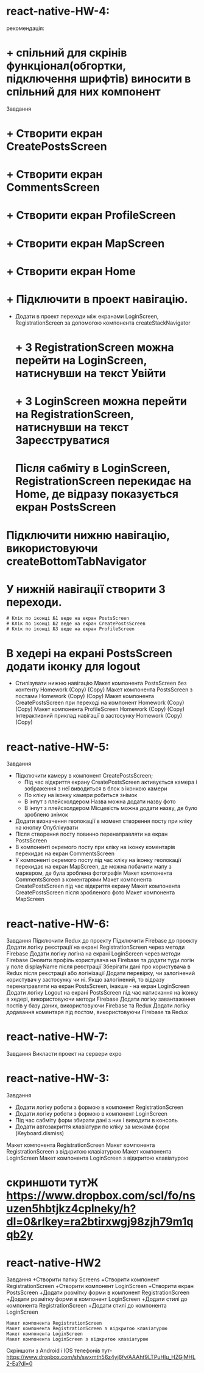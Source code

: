 # react-native-HW-4:
рекомендація:
#   + спільний для скрінів функціонал(обгортки, підключення шрифтів) виносити в спільний для них компонент
Завдання​
#   + Створити екран CreatePostsScreen
#   + Створити екран CommentsScreen
#   + Створити екран ProfileScreen
#   + Створити екран MapScreen
#   + Створити екран Home
#   + Підключити в проект навігацію.
- Додати в проект переходи між екранами LoginScreen, RegistrationScreen за допомогою компонента createStackNavigator
    #   + З RegistrationScreen можна перейти на LoginScreen, натиснувши на текст Увійти
    #   + З LoginScreen можна перейти на RegistrationScreen, натиснувши на текст Зареєструватися
    # Після сабміту в LoginScreen, RegistrationScreen перекидає на Home, де відразу показується екран PostsScreen
# Підключити нижню навігацію, використовуючи createBottomTabNavigator
# У нижній навігації створити 3 переходи.
    # Клік по іконці №1 веде на екран PostsScreen
    # Клік по іконці №2 веде на екран CreatePostsScreen
    # Клік по іконці №3 веде на екран ProfileScreen
# В хедері на екрані PostsScreen додати іконку для logout
- Стилізувати нижню навігацію
        Макет компонента PostsScreen без контенту Homework (Copy) (Copy)
        Макет компонента PostsScreen з постами Homework (Copy) (Copy)
        Макет компонента CreatePostsScreen при переході на компонент Homework (Copy) (Copy)
        Макет компонента ProfileScreen Homework (Copy) (Copy)
        Інтерактивний приклад навігації в застосунку Homework (Copy) (Copy)

# react-native-HW-5:
Завдання​
- Підключити камеру в компонент CreatePostsScreen;
    - Під час відкриття екрану CreatePostsScreen активується камера і зображення з неї виводиться в блок з іконкою камери
    - По кліку на іконку камери робиться знімок
    - В інпут з плейсхолдером Назва можна додати назву фото
    - В інпут з плейсхолдером Місцевість можна додати назву, де було зроблено знімок
- Додати визначення геолокації в момент створення посту при кліку на кнопку Опублікувати
- Після створення посту повинно перенаправляти на екран PostsScreen
- В компоненті окремого посту при кліку на іконку коментарів перекидає на екран CommentsScreen
- У компоненті окремого посту під час кліку на іконку геолокації перекидає на екран MapScreen, де можна побачити мапу з маркером, де була зроблена фотографія
Макет компонента CommentsScreen з коментарями Макет компонента CreatePostsScreen під час відкриття екрану Макет компонента CreatePostsScreen після зробленого фото Макет компонента MapScreen

# react-native-HW-6:
Завдання​
Підключити Redux до проекту
Підключити Firebase до проекту
Додати логіку реєстрації на екрані RegistrationScreen через методи Firebase
Додати логіку логіна на екрані LoginScreen через методи Firebase
Оновити профіль користувача на Firebase та додати туди логін у поле displayName після реєстрації
Зберігати дані про користувача в Redux після реєстрації або логінізації
Додати перевірку, чи залогінений користувач у застосунку чи ні. Якщо залогінений, то відразу перенаправляти на екран PostsScreen, інакше - на екран LoginScreen
Додати логіку Logout на екрані PostsScreen під час натискання на іконку в хедері, використовуючи методи Firebase
Додати логіку завантаження постів у базу даних, використовуючи Firebase та Redux
Додати логіку додавання коментаря під постом, використовуючи Firebase та Redux

# react-native-HW-7:
Завдання​
Викласти проект на сервери expo

# react-native-HW-3:
Завдання​
  + Додати логіку роботи з формою в компонент RegistrationScreen
  + Додати логіку роботи з формою в компонент LoginScreen
  + Під час сабміту форм збирати дані з них і виводити в консоль
  + Додати автозакриття клавіатури по кліку за межами форм (Keyboard.dismiss)

  Макет компонента RegistrationScreen
  Макет компонента RegistrationScreen з відкритою клавіатурою
  Макет компонента LoginScreen
  Макет компонента LoginScreen з відкритою клавіатурою

# скриншоти тутЖ https://www.dropbox.com/scl/fo/nsuzen5hbtjkz4cplneky/h?dl=0&rlkey=ra2btirxwgj98zjh79m1qqb2y


# react-native-HW2
Завдання​
+Створити папку Screens
+Створити компонент RegistrationScreen
+Створити компонент LoginScreen
+Створити екран PostsScreen
+Додати розмітку форми в компонент RegistrationScreen
+Додати розмітку форми в компонент LoginScreen
+Додати стилі до компонента RegistrationScreen
+Додати стилі до компонента LoginScreen

    Макет компонента RegistrationScreen
    Макет компонента RegistrationScreen з відкритою клавіатурою
    Макет компонента LoginScreen
    Макет компонента LoginScreen з відкритою клавіатурою

Скріншоти з Android і IOS телефонів тут- https://www.dropbox.com/sh/swxmth56z4yj6fv/AAAhf9LTPuHlu_HZGjMHL2-Ea?dl=0
